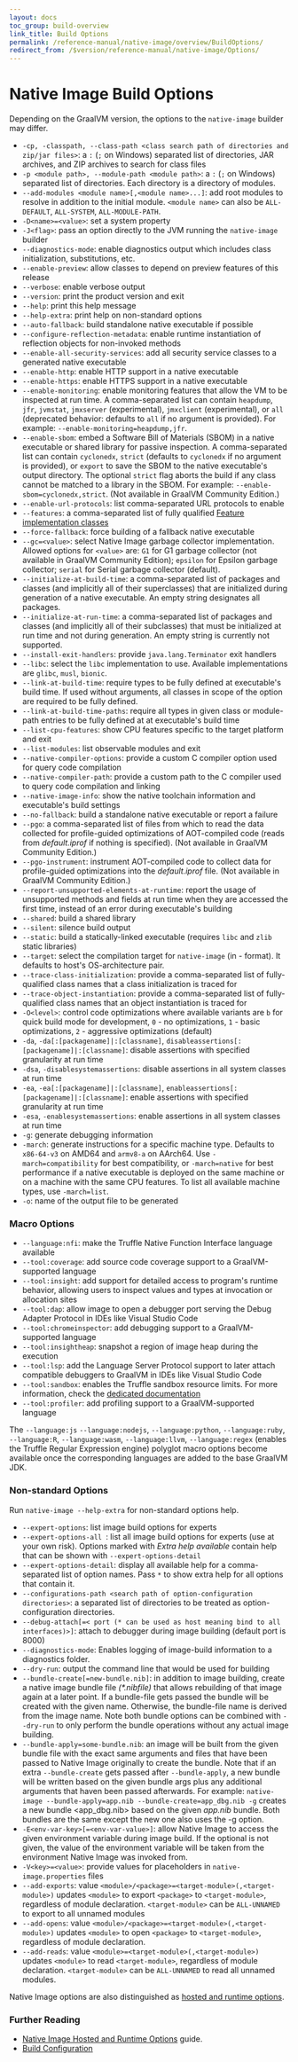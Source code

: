 ```yaml
---
layout: docs
toc_group: build-overview
link_title: Build Options
permalink: /reference-manual/native-image/overview/BuildOptions/
redirect_from: /$version/reference-manual/native-image/Options/
---
```


#  Native Image Build Options

Depending on the GraalVM version, the options to the `native-image` builder may differ.

* `-cp, -classpath, --class-path <class search path of directories and zip/jar files>`: a `:` (`;` on Windows) separated list of directories, JAR archives, and ZIP archives to search for class files
* `-p <module path>, --module-path <module path>`: a `:` (`;` on Windows) separated list of directories. Each directory is a directory of modules.
* `--add-modules <module name>[,<module name>...]`: add root modules to resolve in addition to the initial module. `<module name>` can also be `ALL-DEFAULT`, `ALL-SYSTEM`, `ALL-MODULE-PATH`.
* `-D<name>=<value>`: set a system property 
* `-J<flag>`: pass an option directly to the JVM running the `native-image` builder
* `--diagnostics-mode`: enable diagnostics output which includes class initialization, substitutions, etc.
* `--enable-preview`: allow classes to depend on preview features of this release
* `--verbose`: enable verbose output
* `--version`: print the product version and exit
* `--help`: print this help message
* `--help-extra`: print help on non-standard options
* `--auto-fallback`: build standalone native executable if possible
* `--configure-reflection-metadata`: enable runtime instantiation of reflection objects for non-invoked methods
* `--enable-all-security-services`: add all security service classes to a generated native executable
* `--enable-http`: enable HTTP support in a native executable
* `--enable-https`: enable HTTPS support in a native executable
* `--enable-monitoring`: enable monitoring features that allow the VM to be inspected at run time. A comma-separated list can contain `heapdump`, `jfr`, `jvmstat`, `jmxserver` (experimental), `jmxclient` (experimental), or `all` (deprecated behavior: defaults to `all` if no argument is provided). For example: `--enable-monitoring=heapdump,jfr`.
* `--enable-sbom`: embed a Software Bill of Materials (SBOM) in a native executable or shared library for passive inspection. A comma-separated list can contain `cyclonedx`, `strict` (defaults to `cyclonedx` if no argument is provided), or `export` to save the SBOM to the native executable's output directory. The optional `strict` flag aborts the build if any class cannot be matched to a library in the SBOM. For example: `--enable-sbom=cyclonedx,strict`. (Not available in GraalVM Community Edition.)
* `--enable-url-protocols`: list comma-separated URL protocols to enable
* `--features`: a comma-separated list of fully qualified [Feature implementation classes](https://www.graalvm.org/sdk/javadoc/index.html?org/graalvm/nativeimage/hosted/Feature.html)
* `--force-fallback`: force building of a fallback native executable
* `--gc=<value>`: select Native Image garbage collector implementation. Allowed options for `<value>` are: `G1` for G1 garbage collector (not available in GraalVM Community Edition); `epsilon` for Epsilon garbage collector; `serial` for Serial garbage collector (default).
* `--initialize-at-build-time`: a comma-separated list of packages and classes (and implicitly all of their superclasses) that are initialized during generation of a native executable. An empty string designates all packages.
* `--initialize-at-run-time`: a comma-separated list of packages and classes (and implicitly all of their subclasses) that must be initialized at run time and not during generation. An empty string is currently not supported.
* `--install-exit-handlers`: provide `java.lang.Terminator` exit handlers
* `--libc`: select the `libc` implementation to use. Available implementations are `glibc`, `musl`, `bionic`.
* `--link-at-build-time`: require types to be fully defined at executable's build time. If used without arguments, all classes in scope of the option are required to be fully defined.
* `--link-at-build-time-paths`: require all types in given class or module-path entries to be fully defined at at executable's build time
* `--list-cpu-features`: show CPU features specific to the target platform and exit
* `--list-modules`: list observable modules and exit
* `--native-compiler-options`: provide a custom C compiler option used for query code compilation
* `--native-compiler-path`: provide a custom path to the C compiler used to query code compilation and linking
* `--native-image-info`: show the native toolchain information and executable's build settings
* `--no-fallback`: build a standalone native executable or report a failure
* `--pgo`: a comma-separated list of files from which to read the data collected for profile-guided optimizations of AOT-compiled code (reads from  _default.iprof_ if nothing is specified). (Not available in GraalVM Community Edition.)
* `--pgo-instrument`: instrument AOT-compiled code to collect data for profile-guided optimizations into the _default.iprof_ file. (Not available in GraalVM Community Edition.)
* `--report-unsupported-elements-at-runtime`: report the usage of unsupported methods and fields at run time when they are accessed the first time, instead of an error during executable's building
* `--shared`: build a shared library
* `--silent`: silence build output
* `--static`: build a statically-linked executable (requires `libc` and `zlib` static libraries)
* `--target`: select the compilation target for `native-image` (in <OS>-<architecture> format). It defaults to host's OS-architecture pair.
* `--trace-class-initialization`: provide a comma-separated list of fully-qualified class names that a class initialization is traced for
* `--trace-object-instantiation`: provide a comma-separated list of fully-qualified class names that an object instantiation is traced for
* `-O<level>`: control code optimizations where available variants are `b` for quick build mode for development, `0` - no optimizations, `1` - basic optimizations, `2` - aggressive optimizations (default)
* `-da`, `-da[:[packagename]|:[classname]`, `disableassertions[:[packagename]|:[classname]`: disable assertions with specified granularity at run time
* `-dsa`, `-disablesystemassertions`: disable assertions in all system classes at run time
* `-ea`, `-ea[:[packagename]|:[classname]`, `enableassertions[:[packagename]|:[classname]`: enable assertions with specified granularity at run time
* `-esa`, `-enablesystemassertions`: enable assertions in all system classes at run time
* `-g`: generate debugging information
* `-march`: generate instructions for a specific machine type. Defaults to `x86-64-v3` on AMD64 and `armv8-a` on AArch64. Use `-march=compatibility` for best compatibility, or `-march=native` for best performance if a native executable is deployed on the same machine or on a machine with the same CPU features. To list all available machine types, use `-march=list`.
* `-o`: name of the output file to be generated

### Macro Options

* `--language:nfi`: make the Truffle Native Function Interface language available
* `--tool:coverage`: add source code coverage support to a GraalVM-supported language
* `--tool:insight`: add support for detailed access to program's runtime behavior, allowing users to inspect values and types at invocation or allocation sites
* `--tool:dap`: allow image to open a debugger port serving the Debug Adapter Protocol in IDEs like Visual Studio Code
* `--tool:chromeinspector`: add debugging support to a GraalVM-supported language
* `--tool:insightheap`: snapshot a region of image heap during the execution
* `--tool:lsp`: add the Language Server Protocol support to later attach compatible debuggers to GraalVM in IDEs like Visual Studio Code
* `--tool:sandbox`: enables the Truffle sandbox resource limits. For more information, check the [dedicated documentation](../../security/polyglot-sandbox.md)
* `--tool:profiler`: add profiling support to a GraalVM-supported language

The `--language:js` `--language:nodejs`, `--language:python`, `--language:ruby`, `--language:R`, `--language:wasm`, `--language:llvm`, `--language:regex` (enables the Truffle Regular Expression engine) polyglot macro options become available once the corresponding languages are added to the base GraalVM JDK.

### Non-standard Options

Run `native-image --help-extra` for non-standard options help.

* `--expert-options`: list image build options for experts
* `--expert-options-all `: list all image build options for experts (use at your own risk). Options marked with _Extra help available_ contain help that can be shown with `--expert-options-detail`
* `--expert-options-detail`: display all available help for a comma-separated list of option names. Pass `*` to show extra help for all options that contain it.
* `--configurations-path <search path of option-configuration directories>`: a separated list of directories to be treated as option-configuration directories.
* `--debug-attach[=< port (* can be used as host meaning bind to all interfaces)>]`: attach to debugger during image building (default port is 8000)
* `--diagnostics-mode`: Enables logging of image-build information to a diagnostics folder.
* `--dry-run`: output the command line that would be used for building
* `--bundle-create[=new-bundle.nib]`: in addition to image building, create a native image bundle file _(*.nibfile)_ that allows rebuilding of that image again at a later point. If a bundle-file gets passed the bundle will be created with the given name. Otherwise, the bundle-file name is derived from the image name. Note both bundle options can be combined with `--dry-run` to only perform the bundle operations without any actual image building.
* `--bundle-apply=some-bundle.nib`: an image will be built from the given bundle file with the exact same arguments and files that have been passed to Native Image originally to create the bundle. Note that if an extra `--bundle-create` gets passed after `--bundle-apply`, a new bundle will be written based on the given bundle args plus any additional arguments that haven been passed afterwards. For example: `native-image --bundle-apply=app.nib --bundle-create=app_dbg.nib -g` creates a new bundle <app_dbg.nib>  based on the given _app.nib_ bundle. Both bundles are the same except the new one also uses the -g option.
* `-E<env-var-key>[=<env-var-value>]`: allow Native Image to access the given environment variable during image build. If the optional <env-var-value> is not given, the value of the environment variable will be taken from the environment Native Image was invoked from.
* `-V<key>=<value>`:  provide values for placeholders in `native-image.properties` files
* `--add-exports`: value `<module>/<package>=<target-module>(,<target-module>)` updates `<module>` to export `<package>` to `<target-module>`, regardless of module declaration. `<target-module>` can be `ALL-UNNAMED` to export to all unnamed modules
* `--add-opens`: value `<module>/<package>=<target-module>(,<target-module>)` updates `<module>` to open `<package>` to `<target-module>`, regardless of module declaration. 
* `--add-reads`: value `<module>=<target-module>(,<target-module>)` updates `<module>` to read `<target-module>`, regardless of module declaration. `<target-module>` can be `ALL-UNNAMED` to read all unnamed modules.

Native Image options are also distinguished as [hosted and runtime options](HostedvsRuntimeOptions.md).

### Further Reading

* [Native Image Hosted and Runtime Options](HostedvsRuntimeOptions.md) guide.
* [Build Configuration](BuildConfiguration.md#order-of-arguments-evaluation)
